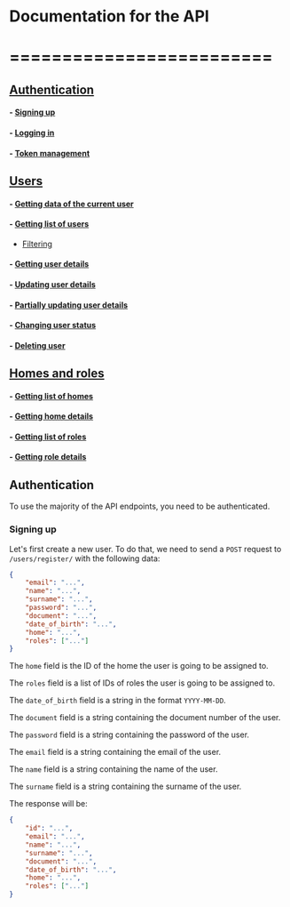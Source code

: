 # Documentation for the API
# =========================

## [Authentication](#authentication)
#### - [Signing up](#signing-up)
#### - [Logging in](#logging-in)
#### - [Token management](#token-management)
## [Users](#users)
#### - [Getting data of the current user](#getting-data-of-the-current-user)
#### - [Getting list of users](#getting-list-of-users)
- [Filtering](#filtering)
#### - [Getting user details](#getting-user-details)
#### - [Updating user details](#updating-user-details)
#### - [Partially updating user details](#partially-updating-user-details)
#### - [Changing user status](#changing-user-status)
#### - [Deleting user](#deleting-user)
## [Homes and roles](#homes-and-roles)
#### - [Getting list of homes](#getting-list-of-homes)
#### - [Getting home details](#getting-home-details)
#### - [Getting list of roles](#getting-list-of-roles)
#### - [Getting role details](#getting-role-details)

## Authentication
To use the majority of the API endpoints, you need to be authenticated.
### Signing up
Let's first create a new user. To do that, we need to send a `POST` request to `/users/register/` with the following data:
```json
{
    "email": "...",
    "name": "...",	
    "surname": "...",
    "password": "...",
    "document": "...",
    "date_of_birth": "...",
    "home": "...",
    "roles": ["..."]
}
```
The `home` field is the ID of the home the user is going to be assigned to.

The `roles` field is a list of IDs of roles the user is going to be assigned to.

The `date_of_birth` field is a string in the format `YYYY-MM-DD`.

The `document` field is a string containing the document number of the user.

The `password` field is a string containing the password of the user.

The `email` field is a string containing the email of the user.

The `name` field is a string containing the name of the user. 

The `surname` field is a string containing the surname of the user.

The response will be:
```json
{
    "id": "...",
    "email": "...",
    "name": "...",
    "surname": "...",
    "document": "...",
    "date_of_birth": "...",
    "home": "...",
    "roles": ["..."]
}
```
##









